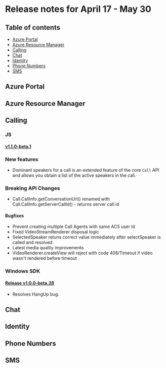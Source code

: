 # Release notes for April 17 - May 30

## Table of contents
* [Azure Portal](#azure-portal)
* [Azure Resource Manager](#azure-resource-manager)
* [Calling](#calling)
* [Chat](#chat)
* [Identity](#identity)
* [Phone Numbers](#phone-numbers)
* [SMS](#sms)

## Azure Portal

## Azure Resource Manager

## Calling

### JS
#### [v1.1.0-beta.1](https://github.com/Azure/Communication/blob/master/releasenotes/acs-javascript-calling-library-release-notes.md#v110-beta1-2021-05-25)

### New features
- Dominant speakers for a call is an extended feature of the core `Call` API and allows you obtain a list of the active speakers in the call.

### Breaking API Changes
- Call.CallInfo.getConversationUrl() renamed with Call.CallInfo.getServerCallId() - returns server call id

#### Bugfixes
- Prevent creating multiple Call Agents with same ACS user Id
- Fixed VideoStreamRenderer disposal logic
- SelectedSpeaker retuns correct value immediately after selectSpeaker is called and resolved
- Latest media quality improvements
- VideoRenderer.createView will reject with code 408/Timeout if video wasn't rendered before timeout

### Windows SDK
#### [Release v1.0.0-beta.28](https://github.com/Azure/Communication/blob/master/releasenotes/acs-calling-windows-sdk-release-notes.md#v100-beta28-2021-05-26)
- Resolves HangUp bug.

## Chat

## Identity

## Phone Numbers

## SMS
